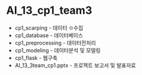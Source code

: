 # AI_13_cp1_team3  

- cp1_scarping - 데이터 ㅇ수집  
- cp1_database - 데이터베이스  
- cp1_preprocessing - 데이터전처리  
- cp1_modeling - 데이터분석 및 모델링  
- cp1_flask - 웹구축  
- AI_13_3team_cp1.pptx - 프로젝트 보고서 및 발표자료
